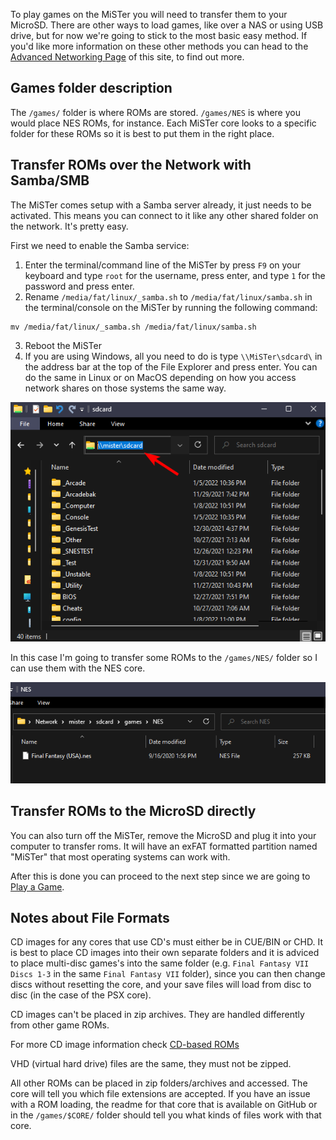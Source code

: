To play games on the MiSTer you will need to transfer them to your MicroSD. There are other ways to load games, like over a NAS or using USB drive, but for now we're going to stick to the most basic easy method. If you'd like more information on these other methods you can head to the [Advanced Networking Page](../advanced/network.md) of this site, to find out more.

## Games folder description
The `/games/` folder is where ROMs are stored. `/games/NES` is where you would place NES ROMs, for instance. Each MiSTer core looks to a specific folder for these ROMs so it is best to put them in the right place.

## Transfer ROMs over the Network with Samba/SMB
The MiSTer comes setup with a Samba server already, it just needs to be activated. This means you can connect to it like any other shared folder on the network. It's pretty easy. 

First we need to enable the Samba service:

1. Enter the terminal/command line of the MiSTer by press `F9` on your keyboard and type `root` for the username, press enter, and type `1` for the password and press enter.
2. Rename `/media/fat/linux/_samba.sh` to `/media/fat/linux/samba.sh` in the terminal/console on the MiSTer by running the following command:
```
mv /media/fat/linux/_samba.sh /media/fat/linux/samba.sh
```
3. Reboot the MiSTer
4. If you are using Windows, all you need to do is type `\\MiSTer\sdcard\` in the address bar at the top of the File Explorer and press enter. You can do the same in Linux or on MacOS depending on how you access network shares on those systems the same way.

![MiSTer FPGA Samba Server File Explorer](img/samba.png)

In this case I'm going to transfer some ROMs to the `/games/NES/` folder so I can use them with the NES core.

![ROM Transfer to MiSTer FPGA folder from Windows](img/rom-transferred.png)

## Transfer ROMs to the MicroSD directly
You can also turn off the MiSTer, remove the MicroSD and plug it into your computer to transfer roms. It will have an exFAT formatted partition named "MiSTer" that most operating systems can work with.

After this is done you can proceed to the next step since we are going to [Play a Game](play.md).

## Notes about File Formats
CD images for any cores that use CD's must either be in CUE/BIN or CHD. It is best to place CD images into their own separate folders and it is adviced to place multi-disc games's into the same folder (e.g. `Final Fantasy VII Discs 1-3` in the same `Final Fantasy VII` folder), since you can then change discs without resetting the core, and your save files will load from disc to disc (in the case of the PSX core).

CD images can't be placed in zip archives. They are handled differently from other game ROMs.

For more CD image information check [CD-based ROMs](../basics/cd.md)

VHD (virtual hard drive) files are the same, they must not be zipped.

All other ROMs can be placed in zip folders/archives and accessed. The core will tell you which file extensions are accepted. If you have an issue with a ROM loading, the readme for that core that is available on GitHub or in the `/games/$CORE/` folder should tell you what kinds of files work with that core.

